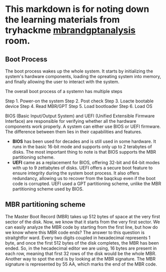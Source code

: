 # This markdown is for noting down the learning materials from tryhackme [mbrandgptanalysis](https://tryhackme.com/r/room/mbrandgptanalysis) room.

## Boot Process

The boot process wakes up the whole system. It starts by initializing the system's hardware components, loading the opreating system into memory, and finally allowing the user to interact with the system.

The overall boot process of a systemn has multiple steps

Step 1. Power-on the system
Step 2. Post check
Step 3. Loacte bootable device
Step 4. Read MBR/GPT
Step 5. Load bootloader
Step 6. Load OS

BIOS (Basic Input/Output System) and UEFI (Unified Extensible Firmware Interface) are responsible for verifying whether all the hardware components work properly. A system can either use BIOS or UEFI firmware. The difference between them lies in their capabilities and features.

* **BIOS** has been used for decades and is still used in some hardware. It runs in the basic 16-bit mode and supports only up to 2 terabytes of disks. The most important thing to note is that BIOS supports the MBR partitioning scheme.
* **UEFI** came as a replacement for BIOS, offering 32-bit and 64-bit modes with up to 9 zettabytes of disks. UEFI offers a secure boot feature to ensure integrity during the system boot process. It also offers redundancy, allowing us to recover from the baqckup even if the boot code is corrupted. UEFI used a GPT partitioning scheme, unlike the MBR partitioning scheme used by BIOS.

## MBR partitioning scheme

The Master Boot Record (MBR) takes up 512 bytes of space at the very first sector of the disk. Now, we know that it starts from the very first sector. We can easily analyze the MBR code by starting from the first line, but how do we know where this MBR code ends? The answer to this question is straitghtfor ward. Every two digits coupled in hexadecimal represents 1 byte, and once the first 512 bytes of the disk completes, the MBR has been ended. So, in the hecadecimal editor we are using, 16 bytes are present in each row, meaning that first 32 rows of the disk would be the whole MBR. Another way to spot the end is by looking at the MBR signature. The MBR signature is represented by 55 AA, which marks the end of the MBR code.

